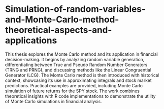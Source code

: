 # Simulation-of-random-variables-and-Monte-Carlo-method-theoretical-aspects-and-applications

This thesis explores the Monte Carlo method and its application in financial decision-making. It begins by analyzing random variable generation, differentiating between True and Pseudo Random Number Generators (TRNG and PRNG), and discussing methods like the Linear Congruential Generator (LCG). The Monte Carlo method is then introduced with historical context, showcasing its use in approximating integrals and stock market predictions. Practical examples are provided, including Monte Carlo simulation of future returns for the SPY stock. The work combines theoretical insights with R code implementations to demonstrate the utility of Monte Carlo simulations in financial analysis.
